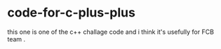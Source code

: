 # code-for-c-plus-plus
this one is one of the c++ challage code  and i think it's usefully for FCB team .
